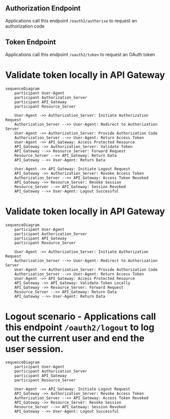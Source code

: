 

## Authorization Endpoint
Applications call this endpoint <code>/oauth2/authorise</code> to request an authorization code



## Token Endpoint
Applications call this endpoint <code>/oauth2/token</code> to request an OAuth token


# Validate token locally in API Gateway
```mermaid
sequenceDiagram
    participant User-Agent
    participant Authorization_Server
    participant API_Gateway
    participant Resource_Server

    User-Agent ->> Authorization_Server: Initiate Authorization Request
    Authorization_Server -->> User-Agent: Redirect to Authorization Server
    User-Agent ->> Authorization_Server: Provide Authorization Code
    Authorization_Server -->> User-Agent: Return Access Token
    User-Agent ->> API_Gateway: Access Protected Resource
    API_Gateway ->> Authorization_Server: Validate Token
    API_Gateway -->> Resource_Server: Forward Request
    Resource_Server -->> API_Gateway: Return Data
    API_Gateway -->> User-Agent: Return Data

    User-Agent ->> API_Gateway: Initiate Logout Request
    API_Gateway ->> Authorization_Server: Revoke Access Token
    Authorization_Server -->> API_Gateway: Access Token Revoked
    API_Gateway ->> Resource_Server: Revoke Session
    Resource_Server -->> API_Gateway: Session Revoked
    API_Gateway -->> User-Agent: Logout Successful
```

# Validate token locally in API Gateway
```mermaid
sequenceDiagram
    participant User-Agent
    participant Authorization_Server
    participant API_Gateway
    participant Resource_Server

    User-Agent ->> Authorization_Server: Initiate Authorization Request
    Authorization_Server -->> User-Agent: Redirect to Authorization Server
    User-Agent ->> Authorization_Server: Provide Authorization Code
    Authorization_Server -->> User-Agent: Return Access Token
    User-Agent ->> API_Gateway: Access Protected Resource
    API_Gateway ->> API_Gateway: Validate Token Locally
    API_Gateway ->> Resource_Server: Forward Request
    Resource_Server -->> API_Gateway: Return Data
    API_Gateway -->> User-Agent: Return Data
```

# Logout scenario - Applications call this endpoint <code>/oauth2/logout</code> to log out the current user and end the user session.
```mermaid
sequenceDiagram
    participant User-Agent
    participant Authorization_Server
    participant API_Gateway
    participant Resource_Server

    User-Agent ->> API_Gateway: Initiate Logout Request
    API_Gateway ->> Authorization_Server: Revoke Access Token
    Authorization_Server -->> API_Gateway: Access Token Revoked
    API_Gateway ->> Resource_Server: Revoke Session
    Resource_Server -->> API_Gateway: Session Revoked
    API_Gateway -->> User-Agent: Logout Successful
```
